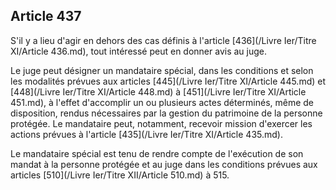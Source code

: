 Article 437
----
S'il y a lieu d'agir en dehors des cas définis à l'article [436](/Livre Ier/Titre XI/Article 436.md), tout intéressé
peut en donner avis au juge.

Le juge peut désigner un mandataire spécial, dans les conditions et selon les
modalités prévues aux articles [445](/Livre Ier/Titre XI/Article 445.md) et [448](/Livre Ier/Titre XI/Article 448.md) à [451](/Livre Ier/Titre XI/Article 451.md), à l'effet d'accomplir un ou
plusieurs actes déterminés, même de disposition, rendus nécessaires par la
gestion du patrimoine de la personne protégée. Le mandataire peut, notamment,
recevoir mission d'exercer les actions prévues à l'article [435](/Livre Ier/Titre XI/Article 435.md).

Le mandataire spécial est tenu de rendre compte de l'exécution de son mandat à
la personne protégée et au juge dans les conditions prévues aux articles [510](/Livre Ier/Titre XII/Article 510.md) à
515.
